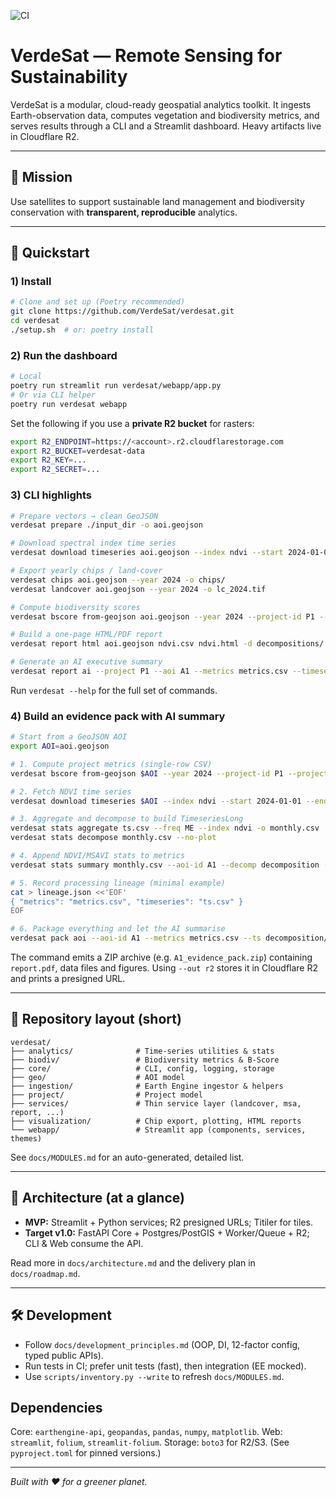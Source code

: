 ![CI](https://github.com/VerdeSat/verdesat/actions/workflows/ci.yml/badge.svg)
# VerdeSat — Remote Sensing for Sustainability

VerdeSat is a modular, cloud-ready geospatial analytics toolkit. It ingests Earth-observation data, computes vegetation and biodiversity metrics, and serves results through a CLI and a Streamlit dashboard. Heavy artifacts live in Cloudflare R2.

---

## 🌱 Mission
Use satellites to support sustainable land management and biodiversity conservation with **transparent, reproducible** analytics.

---

## 🚀 Quickstart

### 1) Install
```bash
# Clone and set up (Poetry recommended)
git clone https://github.com/VerdeSat/verdesat.git
cd verdesat
./setup.sh  # or: poetry install
```

### 2) Run the dashboard
```bash
# Local
poetry run streamlit run verdesat/webapp/app.py
# Or via CLI helper
poetry run verdesat webapp
```
Set the following if you use a **private R2 bucket** for rasters:
```bash
export R2_ENDPOINT=https://<account>.r2.cloudflarestorage.com
export R2_BUCKET=verdesat-data
export R2_KEY=...
export R2_SECRET=...
```

### 3) CLI highlights
```bash
# Prepare vectors → clean GeoJSON
verdesat prepare ./input_dir -o aoi.geojson

# Download spectral index time series
verdesat download timeseries aoi.geojson --index ndvi --start 2024-01-01 --end 2024-12-31 -o ndvi.csv

# Export yearly chips / land-cover
verdesat chips aoi.geojson --year 2024 -o chips/
verdesat landcover aoi.geojson --year 2024 -o lc_2024.tif

# Compute biodiversity scores
verdesat bscore from-geojson aoi.geojson --year 2024 --project-id P1 --project-name Demo -o metrics.csv

# Build a one-page HTML/PDF report
verdesat report html aoi.geojson ndvi.csv ndvi.html -d decompositions/ -c chips/ -o report.html

# Generate an AI executive summary
verdesat report ai --project P1 --aoi A1 --metrics metrics.csv --timeseries ndvi.csv
```
Run `verdesat --help` for the full set of commands.

### 4) Build an evidence pack with AI summary

```bash
# Start from a GeoJSON AOI
export AOI=aoi.geojson

# 1. Compute project metrics (single-row CSV)
verdesat bscore from-geojson $AOI --year 2024 --project-id P1 --project-name Demo -o metrics.csv

# 2. Fetch NDVI time series
verdesat download timeseries $AOI --index ndvi --start 2024-01-01 --end 2024-12-31 -o ts.csv

# 3. Aggregate and decompose to build TimeseriesLong
verdesat stats aggregate ts.csv --freq ME --index ndvi -o monthly.csv
verdesat stats decompose monthly.csv --no-plot

# 4. Append NDVI/MSAVI stats to metrics
verdesat stats summary monthly.csv --aoi-id A1 --decomp decomposition --metrics metrics.csv

# 5. Record processing lineage (minimal example)
cat > lineage.json <<'EOF'
{ "metrics": "metrics.csv", "timeseries": "ts.csv" }
EOF

# 6. Package everything and let the AI summarise
verdesat pack aoi --aoi-id A1 --metrics metrics.csv --ts decomposition/timeseries_long.csv --lineage lineage.json --include-ai
```
The command emits a ZIP archive (e.g. `A1_evidence_pack.zip`) containing `report.pdf`, data files and figures. Using `--out r2` stores it in Cloudflare R2 and prints a presigned URL.

---

## 📁 Repository layout (short)
```
verdesat/
├── analytics/              # Time-series utilities & stats
├── biodiv/                 # Biodiversity metrics & B-Score
├── core/                   # CLI, config, logging, storage
├── geo/                    # AOI model
├── ingestion/              # Earth Engine ingestor & helpers
├── project/                # Project model
├── services/               # Thin service layer (landcover, msa, report, ...)
├── visualization/          # Chip export, plotting, HTML reports
└── webapp/                 # Streamlit app (components, services, themes)
```
See `docs/MODULES.md` for an auto-generated, detailed list.

---

## 🧱 Architecture (at a glance)
- **MVP:** Streamlit + Python services; R2 presigned URLs; Titiler for tiles.
- **Target v1.0:** FastAPI Core + Postgres/PostGIS + Worker/Queue + R2; CLI & Web consume the API.

Read more in `docs/architecture.md` and the delivery plan in `docs/roadmap.md`.

---

## 🛠 Development
- Follow `docs/development_principles.md` (OOP, DI, 12-factor config, typed public APIs).
- Run tests in CI; prefer unit tests (fast), then integration (EE mocked).
- Use `scripts/inventory.py --write` to refresh `docs/MODULES.md`.

## Dependencies
Core: `earthengine-api`, `geopandas`, `pandas`, `numpy`, `matplotlib`.
Web: `streamlit`, `folium`, `streamlit-folium`.
Storage: `boto3` for R2/S3.
(See `pyproject.toml` for pinned versions.)

---

*Built with ❤️ for a greener planet.*
